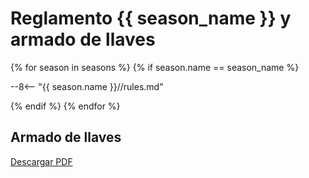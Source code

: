 # Reglamento {{ season_name }} y armado de llaves

{% for season in seasons %}
 {% if season.name == season_name %}

--8<-- "{{ season.name }}//rules.md"

 {% endif %}
{% endfor %}

## Armado de llaves

[Descargar PDF](../../assets/pdfs/armado_llaves.pdf)
